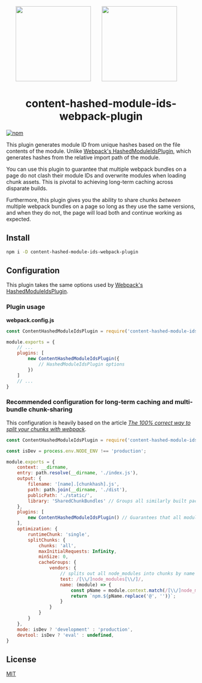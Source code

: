<div align="center">
  <!-- replace with accurate logo e.g from https://worldvectorlogo.com/ -->
  <img width="200" height="200" src="https://cdn.worldvectorlogo.com/logos/javascript.svg">
  <a href="https://webpack.js.org/">
    <img width="200" height="200" vspace="" hspace="25" src="https://cdn.rawgit.com/webpack/media/e7485eb2/logo/icon-square-big.svg">
  </a>
  <h1>content-hashed-module-ids-webpack-plugin</h1>
</div>

[![npm][npm]][npm-url]

This plugin generates module ID from unique hashes based on the file contents of the module. Unlike [Webpack's HashedModuleIdsPlugin](https://webpack.js.org/plugins/hashed-module-ids-plugin/), which generates hashes from the relative import path of the module.

You can use this plugin to guarantee that multiple webpack bundles on a page do not clash their module IDs and overwrite modules when loading chunk assets. This is pivotal to achieving long-term caching across disparate builds. 

Furthermore, this plugin gives you the ability to share chunks *between* multiple webpack bundles on a page so long as they use the same versions, and when they do not, the page will load both and continue working as expected.

## Install

```bash
npm i -D content-hashed-module-ids-webpack-plugin
```

## Configuration
This plugin takes the same options used by [Webpack's HashedModuleIdsPlugin](https://webpack.js.org/plugins/hashed-module-ids-plugin/).

### Plugin usage

**webpack.config.js**

```js
const ContentHashedModuleIdsPlugin = require('content-hashed-module-ids-webpack-plugin');

module.exports = {
    // ...
    plugins: [
        new ContentHashedModuleIdsPlugin({
            // HashedModuleIdsPlugin options
        })
    ]
    // ...
}
```


### Recommended configuration for long-term caching and multi-bundle chunk-sharing
This configuration is heavily based on the article *[The 100% correct way to split your chunks with webpack](https://hackernoon.com/the-100-correct-way-to-split-your-chunks-with-webpack-f8a9df5b7758)*.

```js
const ContentHashedModuleIdsPlugin = require('content-hashed-module-ids-webpack-plugin');

const isDev = process.env.NODE_ENV !== 'production';

module.exports = {
    context: __dirname,
    entry: path.resolve(__dirname, './index.js'),
    output: {
        filename: '[name].[chunkhash].js',
        path: path.join(__dirname, './dist'),
        publicPath: './static/',
        library: 'SharedChunkBundles' // Groups all similarly built packages into the same library
    },
    plugins: [
        new ContentHashedModuleIdsPlugin() // Guarantees that all moduleIds under the SharedChunkBundles library are unique
    ],
    optimization: {
        runtimeChunk: 'single',
        splitChunks: {
            chunks: 'all',
            maxInitialRequests: Infinity,
            minSize: 0,
            cacheGroups: {
                vendors: {
                    // splits out all node_modules into chunks by name
                    test: /[\\/]node_modules[\\/]/,
                    name: (module) => {
                        const pName = module.context.match(/[\\/]node_modules[\\/](.*?)([\\/]|$)/)[1];
                        return `npm.${pName.replace('@', '')}`;
                    }
                }
            }
        }
    },
    mode: isDev ? 'development' : 'production',
    devtool: isDev ? 'eval' : undefined,
}
```

## License

[MIT](./LICENSE)

[npm]: https://img.shields.io/npm/v/content-hashed-module-ids-webpack-plugin.svg
[npm-url]: https://npmjs.com/package/content-hashed-module-ids-webpack-plugin